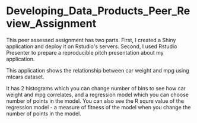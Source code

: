 # Developing_Data_Products_Peer_Review_Assignment

This peer assessed assignment has two parts. First, I created a Shiny application and deploy it on Rstudio's servers. Second, I used Rstudio Presenter to prepare a reproducible pitch presentation about my application.

This application shows the relationship between car weight and mpg using mtcars dataset.

It has 2 histograms which you can change number of bins to see how car weight and mpg correlates, and a regression model which you can choose number of points in the model. You can also see the R squre value of the regression model - a measure of fitness of the model when you change the number of points in the model.
